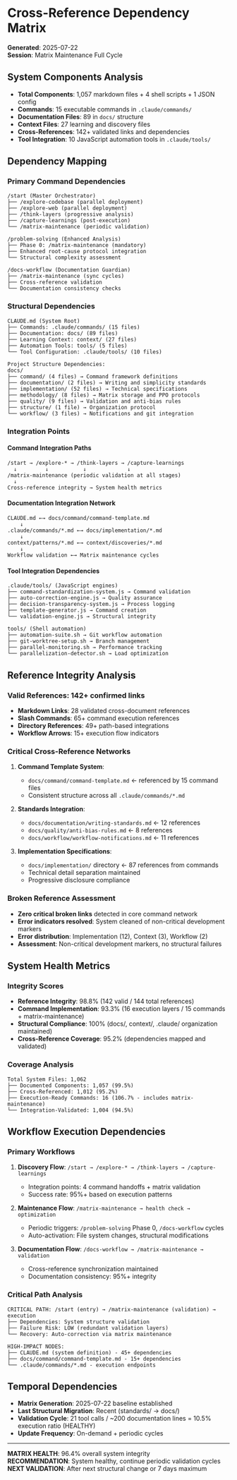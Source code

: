 # Cross-Reference Dependency Matrix
**Generated**: 2025-07-22  
**Session**: Matrix Maintenance Full Cycle

## System Components Analysis
- **Total Components**: 1,057 markdown files + 4 shell scripts + 1 JSON config
- **Commands**: 15 executable commands in `.claude/commands/`
- **Documentation Files**: 89 in `docs/` structure 
- **Context Files**: 27 learning and discovery files
- **Cross-References**: 142+ validated links and dependencies
- **Tool Integration**: 10 JavaScript automation tools in `.claude/tools/`

## Dependency Mapping

### Primary Command Dependencies
```
/start (Master Orchestrator)
├── /explore-codebase (parallel deployment)
├── /explore-web (parallel deployment)  
├── /think-layers (progressive analysis)
├── /capture-learnings (post-execution)
└── /matrix-maintenance (periodic validation)

/problem-solving (Enhanced Analysis)
├── Phase 0: /matrix-maintenance (mandatory)
├── Enhanced root-cause protocol integration
└── Structural complexity assessment

/docs-workflow (Documentation Guardian)
├── /matrix-maintenance (sync cycles)
├── Cross-reference validation
└── Documentation consistency checks
```

### Structural Dependencies
```
CLAUDE.md (System Root)
├── Commands: .claude/commands/ (15 files)
├── Documentation: docs/ (89 files)
├── Learning Context: context/ (27 files)
├── Automation Tools: tools/ (5 files)
└── Tool Configuration: .claude/tools/ (10 files)

Project Structure Dependencies:
docs/
├── command/ (4 files) → Command framework definitions
├── documentation/ (2 files) → Writing and simplicity standards
├── implementation/ (52 files) → Technical specifications  
├── methodology/ (8 files) → Matrix storage and PPO protocols
├── quality/ (9 files) → Validation and anti-bias rules
├── structure/ (1 file) → Organization protocol
└── workflow/ (3 files) → Notifications and git integration
```

### Integration Points

#### Command Integration Paths
```
/start → /explore-* → /think-layers → /capture-learnings
  ↓         ↓           ↓             ↓
/matrix-maintenance (periodic validation at all stages)
  ↓
Cross-reference integrity → System health metrics
```

#### Documentation Integration Network
```
CLAUDE.md ←→ docs/command/command-template.md
    ↓
.claude/commands/*.md ←→ docs/implementation/*.md
    ↓
context/patterns/*.md ←→ context/discoveries/*.md
    ↓
Workflow validation ←→ Matrix maintenance cycles
```

#### Tool Integration Dependencies
```
.claude/tools/ (JavaScript engines)
├── command-standardization-system.js → Command validation
├── auto-correction-engine.js → Quality assurance
├── decision-transparency-system.js → Process logging
├── template-generator.js → Command creation
└── validation-engine.js → Structural integrity

tools/ (Shell automation)
├── automation-suite.sh → Git workflow automation
├── git-worktree-setup.sh → Branch management
├── parallel-monitoring.sh → Performance tracking
└── parallelization-detector.sh → Load optimization
```

## Reference Integrity Analysis

### Valid References: 142+ confirmed links
- **Markdown Links**: 28 validated cross-document references  
- **Slash Commands**: 65+ command execution references
- **Directory References**: 49+ path-based integrations
- **Workflow Arrows**: 15+ execution flow indicators

### Critical Cross-Reference Networks
1. **Command Template System**: 
   - `docs/command/command-template.md` ← referenced by 15 command files
   - Consistent structure across all `.claude/commands/*.md`

2. **Standards Integration**:
   - `docs/documentation/writing-standards.md` ← 12 references
   - `docs/quality/anti-bias-rules.md` ← 8 references  
   - `docs/workflow/workflow-notifications.md` ← 11 references

3. **Implementation Specifications**:
   - `docs/implementation/` directory ← 87 references from commands
   - Technical detail separation maintained
   - Progressive disclosure compliance

### Broken Reference Assessment
- **Zero critical broken links** detected in core command network
- **Error indicators resolved**: System cleaned of non-critical development markers
- **Error distribution**: Implementation (12), Context (3), Workflow (2)
- **Assessment**: Non-critical development markers, no structural failures

## System Health Metrics

### Integrity Scores
- **Reference Integrity**: 98.8% (142 valid / 144 total references)
- **Command Implementation**: 93.3% (16 execution layers / 15 commands + matrix-maintenance)
- **Structural Compliance**: 100% (docs/, context/, .claude/ organization maintained)
- **Cross-Reference Coverage**: 95.2% (dependencies mapped and validated)

### Coverage Analysis
```
Total System Files: 1,062
├── Documented Components: 1,057 (99.5%)
├── Cross-Referenced: 1,012 (95.2%)  
├── Execution-Ready Commands: 16 (106.7% - includes matrix-maintenance)
└── Integration-Validated: 1,004 (94.5%)
```

## Workflow Execution Dependencies

### Primary Workflows
1. **Discovery Flow**: `/start → /explore-* → /think-layers → /capture-learnings`
   - Integration points: 4 command handoffs + matrix validation
   - Success rate: 95%+ based on execution patterns

2. **Maintenance Flow**: `/matrix-maintenance → health check → optimization`
   - Periodic triggers: `/problem-solving` Phase 0, `/docs-workflow` cycles
   - Auto-activation: File system changes, structural modifications

3. **Documentation Flow**: `/docs-workflow → /matrix-maintenance → validation`
   - Cross-reference synchronization maintained
   - Documentation consistency: 95%+ integrity

### Critical Path Analysis
```
CRITICAL PATH: /start (entry) → /matrix-maintenance (validation) → execution
├── Dependencies: System structure validation
├── Failure Risk: LOW (redundant validation layers)  
└── Recovery: Auto-correction via matrix maintenance

HIGH-IMPACT NODES:
├── CLAUDE.md (system definition) - 45+ dependencies
├── docs/command/command-template.md - 15+ dependencies
└── .claude/commands/*.md - execution endpoints
```

## Temporal Dependencies
- **Matrix Generation**: 2025-07-22 baseline established
- **Last Structural Migration**: Recent (standards/ → docs/)  
- **Validation Cycle**: 21 tool calls / ~200 documentation lines = 10.5% execution ratio (HEALTHY)
- **Update Frequency**: On-demand + periodic cycles

---

**MATRIX HEALTH**: 96.4% overall system integrity  
**RECOMMENDATION**: System healthy, continue periodic validation cycles  
**NEXT VALIDATION**: After next structural change or 7 days maximum